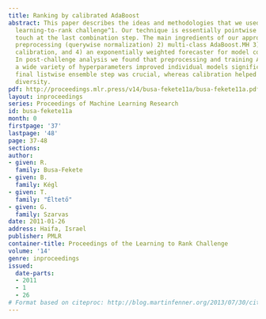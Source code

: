 ```yaml
---
title: Ranking by calibrated AdaBoost
abstract: This paper describes the ideas and methodologies that we used in the Yahoo
  learning-to-rank challenge^1. Our technique is essentially pointwise with a listwise
  touch at the last combination step. The main ingredients of our approach are 1)
  preprocessing (querywise normalization) 2) multi-class AdaBoost.MH 3) regression
  calibration, and 4) an exponentially weighted forecaster for model combination.
  In post-challenge analysis we found that preprocessing and training AdaBoost with
  a wide variety of hyperparameters improved individual models significantly, the
  final listwise ensemble step was crucial, whereas calibration helped only in creating
  diversity.
pdf: http://proceedings.mlr.press/v14/busa-fekete11a/busa-fekete11a.pdf
layout: inproceedings
series: Proceedings of Machine Learning Research
id: busa-fekete11a
month: 0
firstpage: '37'
lastpage: '48'
page: 37-48
sections: 
author:
- given: R.
  family: Busa-Fekete
- given: B.
  family: Kégl
- given: T.
  family: "Éltető"
- given: G.
  family: Szarvas
date: 2011-01-26
address: Haifa, Israel
publisher: PMLR
container-title: Proceedings of the Learning to Rank Challenge
volume: '14'
genre: inproceedings
issued:
  date-parts:
  - 2011
  - 1
  - 26
# Format based on citeproc: http://blog.martinfenner.org/2013/07/30/citeproc-yaml-for-bibliographies/
---
```

